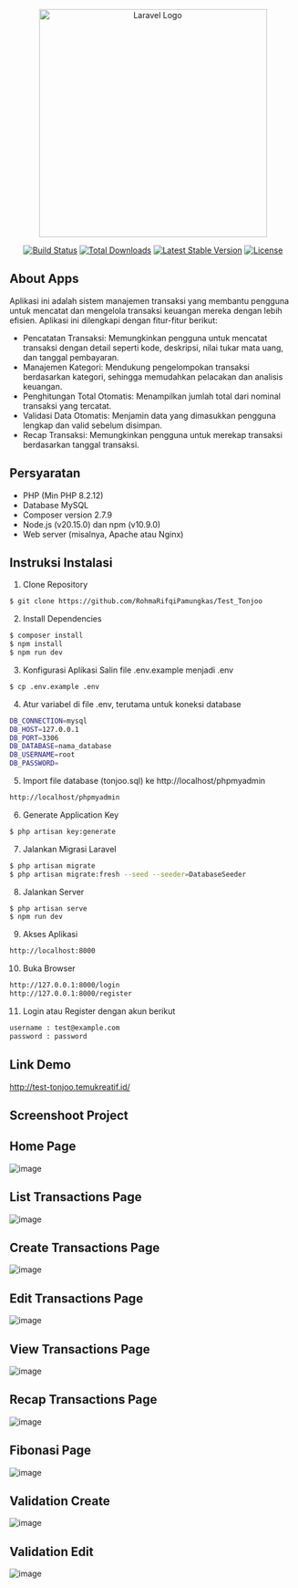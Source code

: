 <p align="center"><a href="https://laravel.com" target="_blank"><img src="https://raw.githubusercontent.com/laravel/art/master/logo-lockup/5%20SVG/2%20CMYK/1%20Full%20Color/laravel-logolockup-cmyk-red.svg" width="400" alt="Laravel Logo"></a></p>

<p align="center">
<a href="https://github.com/laravel/framework/actions"><img src="https://github.com/laravel/framework/workflows/tests/badge.svg" alt="Build Status"></a>
<a href="https://packagist.org/packages/laravel/framework"><img src="https://img.shields.io/packagist/dt/laravel/framework" alt="Total Downloads"></a>
<a href="https://packagist.org/packages/laravel/framework"><img src="https://img.shields.io/packagist/v/laravel/framework" alt="Latest Stable Version"></a>
<a href="https://packagist.org/packages/laravel/framework"><img src="https://img.shields.io/packagist/l/laravel/framework" alt="License"></a>
</p>

## About Apps

Aplikasi ini adalah sistem manajemen transaksi yang membantu pengguna untuk mencatat dan mengelola transaksi keuangan mereka dengan lebih efisien. Aplikasi ini dilengkapi dengan fitur-fitur berikut:

- Pencatatan Transaksi: Memungkinkan pengguna untuk mencatat transaksi dengan detail seperti kode, deskripsi, nilai tukar mata uang, dan tanggal pembayaran.
- Manajemen Kategori: Mendukung pengelompokan transaksi berdasarkan kategori, sehingga memudahkan pelacakan dan analisis keuangan.
- Penghitungan Total Otomatis: Menampilkan jumlah total dari nominal transaksi yang tercatat.
- Validasi Data Otomatis: Menjamin data yang dimasukkan pengguna lengkap dan valid sebelum disimpan.
- Recap Transaksi: Memungkinkan pengguna untuk merekap transaksi berdasarkan tanggal transaksi.

## Persyaratan

- PHP (Min PHP 8.2.12)
- Database MySQL
- Composer version 2.7.9
- Node.js (v20.15.0) dan npm (v10.9.0)
- Web server (misalnya, Apache atau Nginx)

## Instruksi Instalasi
1. Clone Repository
```bash
$ git clone https://github.com/RohmaRifqiPamungkas/Test_Tonjoo
```

2. Install Dependencies
```bash
$ composer install
$ npm install
$ npm run dev
```

3. Konfigurasi Aplikasi Salin file .env.example menjadi .env
```bash
$ cp .env.example .env
```

4. Atur variabel di file .env, terutama untuk koneksi database
```bash
DB_CONNECTION=mysql
DB_HOST=127.0.0.1
DB_PORT=3306
DB_DATABASE=nama_database
DB_USERNAME=root
DB_PASSWORD=
```

5. Import file database (tonjoo.sql) ke http://localhost/phpmyadmin
```bash
http://localhost/phpmyadmin
```

6. Generate Application Key
```bash
$ php artisan key:generate
```

7. Jalankan Migrasi Laravel
```bash
$ php artisan migrate
$ php artisan migrate:fresh --seed --seeder=DatabaseSeeder 
```

8. Jalankan Server
```bash
$ php artisan serve
$ npm run dev
```

9. Akses Aplikasi
```bash
http://localhost:8000
```

10. Buka Browser 
```bash
http://127.0.0.1:8000/login
http://127.0.0.1:8000/register
```

11. Login atau Register dengan akun berikut
```bash
username : test@example.com
password : password
```

## Link Demo

http://test-tonjoo.temukreatif.id/

## Screenshoot Project

## Home Page
![image](https://github.com/user-attachments/assets/385849a7-668e-417e-a3f8-213c999faaf0)

## List Transactions Page
![image](https://github.com/user-attachments/assets/950c32d5-1b89-4a21-9fd6-6b4f324257e1)

## Create Transactions Page
![image](https://github.com/user-attachments/assets/b4051c6e-fd0a-4cf8-8fd8-6c54f657c7e8)

## Edit Transactions Page
![image](https://github.com/user-attachments/assets/1ee36627-7b06-4691-b52a-d210a85b8400)

## View Transactions Page
![image](https://github.com/user-attachments/assets/7a212675-783c-4078-9cc8-05b0b0b65d8f)

## Recap Transactions Page
![image](https://github.com/user-attachments/assets/2570b066-a227-4ea3-9b84-51aa8f7e8a33)

## Fibonasi Page
![image](https://github.com/user-attachments/assets/a3ca7340-816c-4225-8eb4-19de76d23829)

## Validation Create
![image](https://github.com/user-attachments/assets/befabef3-a40a-41a5-9b44-aab153c92edc)

## Validation Edit
![image](https://github.com/user-attachments/assets/5c2574e1-19be-4797-be57-28af36b56c8f)